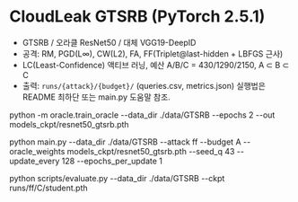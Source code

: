 # CloudLeak GTSRB (PyTorch 2.5.1)
- GTSRB / 오라클 ResNet50 / 대체 VGG19-DeepID
- 공격: RM, PGD(L∞), CW(L2), FA, FF(Triplet@last-hidden + LBFGS 근사)
- LC(Least-Confidence) 액티브 러닝, 예산 A/B/C = 430/1290/2150, A ⊂ B ⊂ C
- 출력: `runs/{attack}/{budget}/` (queries.csv, metrics.json)
실행법은 README 최하단 또는 main.py 도움말 참조.



python -m oracle.train_oracle   --data_dir ./data/GTSRB   --epochs 2   --out models_ckpt/resnet50_gtsrb.pth

python main.py --data_dir ./data/GTSRB --attack ff --budget A   --oracle_weights models_ckpt/resnet50_gtsrb.pth   --seed_q 43 --update_every 128 --epochs_per_update 1

python scripts/evaluate.py --data_dir ./data/GTSRB --ckpt runs/ff/C/student.pth 